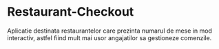 # Restaurant-Checkout
Aplicatie destinata restaurantelor care prezinta numarul de mese in mod interactiv, astfel fiind mult mai usor angajatilor sa gestioneze comenzile.
